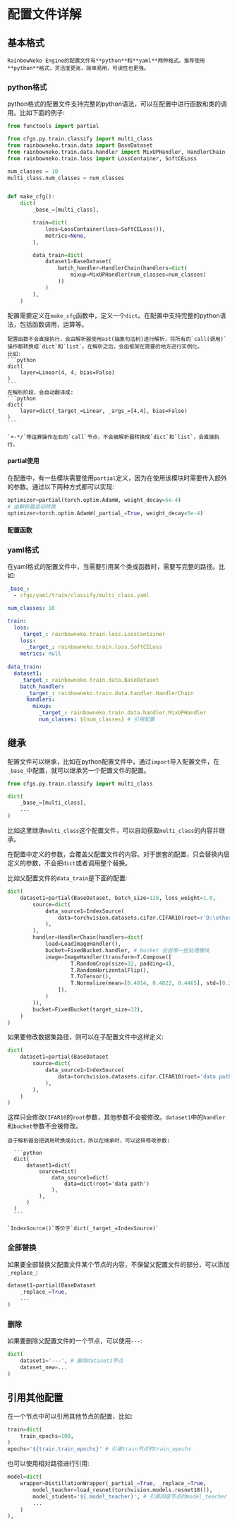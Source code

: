 # 配置文件详解

## 基本格式

```{tip}
RainbowNeko Engine的配置文件有**python**和**yaml**两种格式。推荐使用**python**格式，灵活度更高，简单易用，可读性也更强。
```

### python格式

python格式的配置文件支持完整的python语法，可以在配置中进行函数和类的调用。比如下面的例子:
```python
from functools import partial

from cfgs.py.train.classify import multi_class
from rainbowneko.train.data import BaseDataset
from rainbowneko.train.data.handler import MixUPHandler, HandlerChain
from rainbowneko.train.loss import LossContainer, SoftCELoss

num_classes = 10
multi_class.num_classes = num_classes


def make_cfg():
    dict(
        _base_=[multi_class],

        train=dict(
            loss=LossContainer(loss=SoftCELoss()),
            metrics=None,
        ),

        data_train=dict(
            dataset1=BaseDataset(
                batch_handler=HandlerChain(handlers=dict(
                    mixup=MixUPHandler(num_classes=num_classes)
                ))
            )
        ),
    )
```

配置需要定义在`make_cfg`函数中，定义一个`dict`。在配置中支持完整的python语法，包括函数调用，运算等。

````{note}
配置函数不会直接执行，会由解析器使用ast(抽象句法树)进行解析，将所有的`call(调用)`操作都转换成`dict`和`list`。在解析之后，会由框架在需要的地方进行实例化。
比如:
```python
dict(
    layer=Linear(4, 4, bias=False)
)
```
在解析阶段，会自动翻译成:
```python
dict(
    layer=dict(_target_=Linear, _args_=[4,4], bias=False)
)
```

````

```{note}
`+-*/`等运算操作左右的`call`节点，不会被解析器转换成`dict`和`list`，会直接执行。
```


#### partial使用

在配置中，有一些模块需要使用`partial`定义，因为在使用该模块时需要传入额外的参数。通过以下两种方式都可以实现:
```python
optimizer=partial(torch.optim.AdamW, weight_decay=5e-4)
# 由解析器自动转换
optimizer=torch.optim.AdamW(_partial_=True, weight_decay=5e-4)
```

#### 配置函数


### yaml格式
在yaml格式的配置文件中，当需要引用某个类或函数时，需要写完整的路径。比如:
```yaml
_base_:
  - cfgs/yaml/train/classify/multi_class.yaml

num_classes: 10

train:
  loss:
    _target_: rainbowneko.train.loss.LossContainer
    loss:
      _target_: rainbowneko.train.loss.SoftCELoss
    metrics: null
    
data_train:
  dataset1:
    _target_: rainbowneko.train.data.BaseDataset
    batch_handler:
      _target_: rainbowneko.train.data.handler.HandlerChain
      handlers:
        mixup:
          _target_: rainbowneko.train.data.handler.MixUPHandler
          num_classes: ${num_classes} # 引用配置
```

## 继承
配置文件可以继承，比如在python配置文件中，通过`import`导入配置文件，在`_base_`中配置，就可以继承另一个配置文件的配置。
```python
from cfgs.py.train.classify import multi_class

dict(
    _base_=[multi_class],
    ...
)
```
比如这里继承`multi_class`这个配置文件，可以自动获取`multi_class`的内容并继承。

在配置中定义的参数，会覆盖父配置文件的内容。对于嵌套的配置，只会替换内层定义的参数，不会把`dict`或者调用整个替换。

比如父配置文件的`data_train`是下面的配置:
```python
dict(
    dataset1=partial(BaseDataset, batch_size=128, loss_weight=1.0,
        source=dict(
            data_source1=IndexSource(
                data=torchvision.datasets.cifar.CIFAR10(root=r'D:\others\dataset\cifar', train=True, download=True)
            ),
        ),
        handler=HandlerChain(handlers=dict(
            load=LoadImageHandler(),
            bucket=FixedBucket.handler, # bucket 会自带一些处理模块
            image=ImageHandler(transform=T.Compose([
                    T.RandomCrop(size=32, padding=4),
                    T.RandomHorizontalFlip(),
                    T.ToTensor(),
                    T.Normalize(mean=[0.4914, 0.4822, 0.4465], std=[0.2023, 0.1994, 0.2010]),
                ]),
            )
        )),
        bucket=FixedBucket(target_size=32),
    )
)
```
如果要修改数据集路径，则可以在子配置文件中这样定义:
```python
dict(
    dataset1=partial(BaseDataset
        source=dict(
            data_source1=IndexSource(
                data=torchvision.datasets.cifar.CIFAR10(root='data path')
            ),
        ),
    )
)
```
这样只会修改`CIFAR10`的`root`参数，其他参数不会被修改。`dataset1`中的`handler`和`bucket`参数不会被修改。

````{tip}
由于解析器会把调用转换成dict，所以在继承时，可以这样修改参数:

  ```python
  dict(
      dataset1=dict(
          source=dict(
              data_source1=dict(
                  data=dict(root='data path')
              ),
          ),
      )
  )
  ```
    
`IndexSource()`等价于`dict(_target_=IndexSource)`
````

### 全部替换
如果要全部替换父配置文件某个节点的内容，不保留父配置文件的部分，可以添加`_replace_`:
```python
dataset1=partial(BaseDataset
    _replace_=True,
    ...
)
```

### 删除
如果要删除父配置文件的一个节点，可以使用`---`: 
```python
dict(
    dataset1='---', # 删除dataset1节点
    dataset_new=...
)
```

## 引用其他配置
在一个节点中可以引用其他节点的配置，比如:
```python
train=dict(
    train_epochs=100,
)
epochs='${train.train_epochs}' # 引用train节点的train_epochs
```

也可以使用相对路径进行引用:
```python
model=dict(
    wrapper=DistillationWrapper(_partial_=True, _replace_=True,
        model_teacher=load_resnet(torchvision.models.resnet18()),
        model_student='${.model_teacher}', # 引用同级节点的model_teacher
        ...
    )
),
```